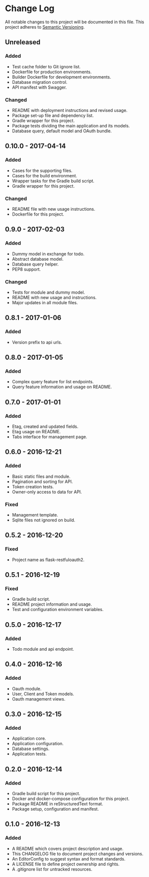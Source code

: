 # Change Log

All notable changes to this project will be documented in this file. This
project adheres to [Semantic Versioning](http://semver.org).

## Unreleased

### Added

  - Test cache folder to Git ignore list.
  - Dockerfile for production environments.
  - Builder Dockerfile for development environments.
  - Database migration control.
  - API manifest with Swagger.

### Changed

  - README with deployment instructions and revised usage.
  - Package set-up file and dependency list.
  - Gradle wrapper for this project.
  - Package tests dividing the main application and its models.
  - Database query, default model and OAuth bundle.

## 0.10.0 - 2017-04-14

### Added

  - Cases for the supporting files.
  - Cases for the build environment.
  - Wrapper tasks for the Gradle build script.
  - Gradle wrapper for this project.

### Changed

  - README file with new usage instructions.
  - Dockerfile for this project.

## 0.9.0 - 2017-02-03

### Added

  - Dummy model in exchange for todo.
  - Abstract database model.
  - Database query helper.
  - PEP8 support.

### Changed

  - Tests for module and dummy model.
  - README with new usage and instructions.
  - Major updates in all module files.

## 0.8.1 - 2017-01-06

### Added

  - Version prefix to api urls.

## 0.8.0 - 2017-01-05

### Added

  - Complex query feature for list endpoints.
  - Query feature information and usage on README.

## 0.7.0 - 2017-01-01

### Added

  - Etag, created and updated fields.
  - Etag usage on README.
  - Tabs interface for management page.

## 0.6.0 - 2016-12-21

### Added

  - Basic static files and module.
  - Pagination and sorting for API.
  - Token creation tests.
  - Owner-only access to data for API.

### Fixed

  - Management template.
  - Sqlite files not ignored on build.

## 0.5.2 - 2016-12-20

### Fixed

  - Project name as flask-restfuloauth2.

## 0.5.1 - 2016-12-19

### Fixed

  - Gradle build script.
  - README project information and usage.
  - Test and configuration environment variables.

## 0.5.0 - 2016-12-17

### Added

  - Todo module and api endpoint.

## 0.4.0 - 2016-12-16

### Added

  - Oauth module.
  - User, Client and Token models.
  - Oauth management views.

## 0.3.0 - 2016-12-15

### Added

  - Application core.
  - Application configuration.
  - Database settings.
  - Application tests.

## 0.2.0 - 2016-12-14

### Added

  - Gradle build script for this project.
  - Docker and docker-compose configuration for this project.
  - Package README in reStructuredText format.
  - Package setup, configuration and manifest.

## 0.1.0 - 2016-12-13

### Added

  - A README which covers project description and usage.
  - This CHANGELOG file to document project changes and versions.
  - An EditorConfig to suggest syntax and format standards.
  - A LICENSE file to define project ownership and rights.
  - A .gitignore list for untracked resources.
